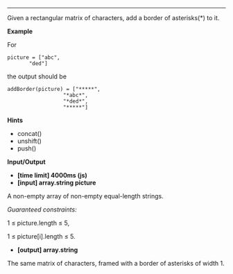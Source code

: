 ---

Given a rectangular matrix of characters, add a border of asterisks(\*) to it.

**Example**

For

    picture = ["abc",
           "ded"]

the output should be

    addBorder(picture) = ["*****",
                      "*abc*",
                      "*ded*",
                      "*****"]

**Hints**

-   concat()
-   unshift()
-   push()

**Input/Output**

-   **[time limit] 4000ms (js)**
-   **[input] array.string picture**

A non-empty array of non-empty equal-length strings.

_Guaranteed constraints:_

1 ≤ picture.length ≤ 5,

1 ≤ picture[i].length ≤ 5.

-   **[output] array.string**

The same matrix of characters, framed with a border of asterisks of width 1.
